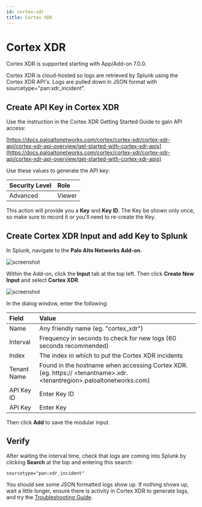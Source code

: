 ```yaml
---
id: cortex-xdr
title: Cortex XDR
---
```


# Cortex XDR

Cortex XDR is supported starting with App/Add-on 7.0.0.

Cortex XDR is cloud-hosted so logs are retrieved by Splunk using the Cortex XDR API's. Logs are pulled down in JSON format with sourcetype="pan:xdr_incident".

## Create API Key in Cortex XDR 

Use the instruction in the Cortex XDR Getting Started Guide to gain API access:

[https://docs.paloaltonetworks.com/cortex/cortex-xdr/cortex-xdr-api/cortex-xdr-api-overview/get-started-with-cortex-xdr-apis](https://docs.paloaltonetworks.com/cortex/cortex-xdr/cortex-xdr-api/cortex-xdr-api-overview/get-started-with-cortex-xdr-apis)

Use these values to generate the API key:

| Security Level | Role |
| :--- | :--- |
| Advanced | Viewer |

This action will provide you a **Key** and **Key ID**.  The Key be shown only once, so make sure to record it or you'll need to re-create the Key.

## Create Cortex XDR Input and add Key to Splunk

In Splunk, navigate to the **Palo Alto Networks Add-on**.

![screenshot](/splunk/img/add-on.jpg)


Within the Add-on, click the **Input** tab at the top left.  Then click **Create New Input** and select **Cortex XDR**.

![screenshot](/splunk/img/cortex-xdr-mod-input.jpg)


In the dialog window, enter the following:

| Field | Value |
| :--- | :--- |
| Name | Any friendly name (eg. "cortex_xdr") |
| Interval | Frequency in seconds to check for new logs (60 seconds recommended) |
| Index | The index in which to put the Cortex XDR incidents |
| Tenant Name | Found in the hostname when accessing Cortex XDR. (eg. https:// &lt;tenantname>.xdr. &lt;tenantregion>.paloaltonetworks.com) |
| API Key ID | Enter Key ID |
| API Key | Enter Key |

Then click **Add** to save the modular input.

## Verify

After waiting the interval time, check that logs are coming into Splunk by clicking **Search** at the top and entering this search:

    sourcetype="pan:xdr_incident"

You should see some JSON formatted logs show up. If nothing shows up, wait a little longer, ensure there is activity in Cortex XDR to generate logs, and try the [Troubleshooting Guide](./troubleshooting/#troubleshooting-cortex-xdr).
